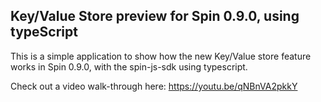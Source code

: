 ## Key/Value Store preview for Spin 0.9.0, using typeScript

This is a simple application to show how the new Key/Value store feature works in Spin 0.9.0, with the spin-js-sdk using typescript.

Check out a video walk-through here: https://youtu.be/qNBnVA2pkkY